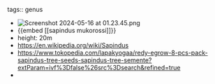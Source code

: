 tags:: genus

- ![Screenshot 2024-05-16 at 01.23.45.png](../assets/Screenshot_2024-05-16_at_01.23.45_1715822701428_0.png)
- {{embed [[sapindus mukorossi]]}}
- height: 20m
- https://en.wikipedia.org/wiki/Sapindus
- https://www.tokopedia.com/lapakyogaa/redy-egrow-8-pcs-pack-sapindus-tree-seeds-sapindus-tree-semente?extParam=ivf%3Dfalse%26src%3Dsearch&refined=true
-